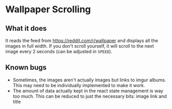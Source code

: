 # Wallpaper Scrolling

## What it does

It reads the feed from https://reddit.com/r/wallpaper and displays all the images in full width. If you don't scroll yourself, it will scroll to the next image every 2 seconds (can be adjusted in `SPEED`).

## Known bugs

- Sometimes, the images aren't actually images but links to imgur albums. This may need to be individually implemented to make it work.
- The amount of data actually kept in the react state management is way too much. This can be reduced to just the necessary bits: image link and title
